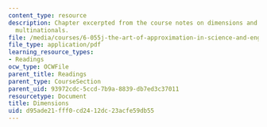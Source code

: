 ```yaml
---
content_type: resource
description: Chapter excerpted from the course notes on dimensions and the power of
  multinationals.
file: /media/courses/6-055j-the-art-of-approximation-in-science-and-engineering-spring-2008/d95ade21fff0cd2412dc23acfe59db55_feb27a.pdf
file_type: application/pdf
learning_resource_types:
- Readings
ocw_type: OCWFile
parent_title: Readings
parent_type: CourseSection
parent_uid: 93972cdc-5ccd-7b9a-8839-db7ed3c37011
resourcetype: Document
title: Dimensions
uid: d95ade21-fff0-cd24-12dc-23acfe59db55
---
```

